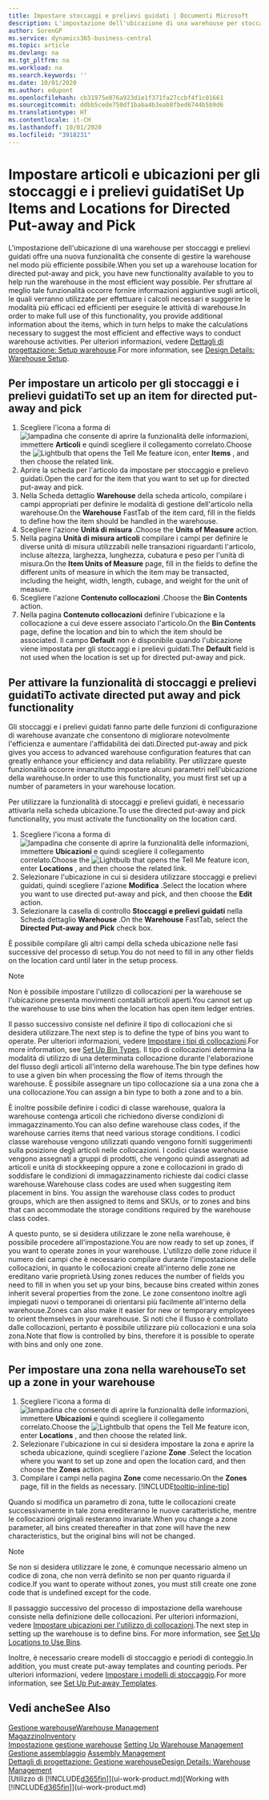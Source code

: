 ```yaml
---
title: Impostare stoccaggi e prelievi guidati | Documenti Microsoft
description: L'impostazione dell'ubicazione di una warehouse per stoccaggi e prelievi guidati offre una nuova funzionalità che consente di gestire la warehouse nel modo più efficiente possibile.
author: SorenGP
ms.service: dynamics365-business-central
ms.topic: article
ms.devlang: na
ms.tgt_pltfrm: na
ms.workload: na
ms.search.keywords: ''
ms.date: 10/01/2020
ms.author: edupont
ms.openlocfilehash: cb31975e076a923d1e1f371fa27ccbf4f1c01661
ms.sourcegitcommit: ddbb5cede750df1baba4b3eab8fbed6744b5b9d6
ms.translationtype: HT
ms.contentlocale: it-CH
ms.lasthandoff: 10/01/2020
ms.locfileid: "3918231"
---
```

# <a name="set-up-items-and-locations-for-directed-put-away-and-pick"></a><span data-ttu-id="3f072-103">Impostare articoli e ubicazioni per gli stoccaggi e i prelievi guidati</span><span class="sxs-lookup"><span data-stu-id="3f072-103">Set Up Items and Locations for Directed Put-away and Pick</span></span>
<span data-ttu-id="3f072-104">L'impostazione dell'ubicazione di una warehouse per stoccaggi e prelievi guidati offre una nuova funzionalità che consente di gestire la warehouse nel modo più efficiente possibile.</span><span class="sxs-lookup"><span data-stu-id="3f072-104">When you set up a warehouse location for directed put-away and pick, you have new functionality available to you to help run the warehouse in the most efficient way possible.</span></span> <span data-ttu-id="3f072-105">Per sfruttare al meglio tale funzionalità occorre fornire informazioni aggiuntive sugli articoli, le quali verranno utilizzate per effettuare i calcoli necessari e suggerire le modalità più efficaci ed efficienti per eseguire le attività di warehouse.</span><span class="sxs-lookup"><span data-stu-id="3f072-105">In order to make full use of this functionality, you provide additional information about the items, which in turn helps to make the calculations necessary to suggest the most efficient and effective ways to conduct warehouse activities.</span></span> <span data-ttu-id="3f072-106">Per ulteriori informazioni, vedere [Dettagli di progettazione: Setup warehouse](design-details-warehouse-setup.md).</span><span class="sxs-lookup"><span data-stu-id="3f072-106">For more information, see [Design Details: Warehouse Setup](design-details-warehouse-setup.md).</span></span>

## <a name="to-set-up-an-item-for-directed-put-away-and-pick"></a><span data-ttu-id="3f072-107">Per impostare un articolo per gli stoccaggi e i prelievi guidati</span><span class="sxs-lookup"><span data-stu-id="3f072-107">To set up an item for directed put-away and pick</span></span>  
1.  <span data-ttu-id="3f072-108">Scegliere l'icona a forma di ![lampadina che consente di aprire la funzionalità delle informazioni](media/ui-search/search_small.png "Informazioni sull'operazione che si desidera eseguire"), immettere **Articoli** e quindi scegliere il collegamento correlato.</span><span class="sxs-lookup"><span data-stu-id="3f072-108">Choose the ![Lightbulb that opens the Tell Me feature](media/ui-search/search_small.png "Tell me what you want to do") icon, enter **Items** , and then choose the related link.</span></span>  
2.  <span data-ttu-id="3f072-109">Aprire la scheda per l'articolo da impostare per stoccaggio e prelievo guidati.</span><span class="sxs-lookup"><span data-stu-id="3f072-109">Open the card for the item that you want to set up for directed put-away and pick.</span></span>
3. <span data-ttu-id="3f072-110">Nella Scheda dettaglio **Warehouse** della scheda articolo, compilare i campi appropriati per definire le modalità di gestione dell'articolo nella warehouse.</span><span class="sxs-lookup"><span data-stu-id="3f072-110">On the **Warehouse** FastTab of the item card, fill in the fields to define how the item should be handled in the warehouse.</span></span>  
4.  <span data-ttu-id="3f072-111">Scegliere l'azione **Unità di misura** .</span><span class="sxs-lookup"><span data-stu-id="3f072-111">Choose the **Units of Measure** action.</span></span>
5. <span data-ttu-id="3f072-112">Nella pagina **Unità di misura articoli** compilare i campi per definire le diverse unità di misura utilizzabili nelle transazioni riguardanti l'articolo, incluse altezza, larghezza, lunghezza, cubatura e peso per l'unità di misura.</span><span class="sxs-lookup"><span data-stu-id="3f072-112">On the **Item Units of Measure** page, fill in the fields to define the different units of measure in which the item may be transacted, including the height, width, length, cubage, and weight for the unit of measure.</span></span>
6. <span data-ttu-id="3f072-113">Scegliere l'azione **Contenuto collocazioni** .</span><span class="sxs-lookup"><span data-stu-id="3f072-113">Choose the **Bin Contents** action.</span></span>
7. <span data-ttu-id="3f072-114">Nella pagina **Contenuto collocazioni** definire l'ubicazione e la collocazione a cui deve essere associato l'articolo.</span><span class="sxs-lookup"><span data-stu-id="3f072-114">On the **Bin Contents** page, define the location and bin to which the item should be associated.</span></span> <span data-ttu-id="3f072-115">Il campo **Default** non è disponibile quando l'ubicazione viene impostata per gli stoccaggi e i prelievi guidati.</span><span class="sxs-lookup"><span data-stu-id="3f072-115">The **Default** field is not used when the location is set up for directed put-away and pick.</span></span>  

## <a name="to-activate-directed-put-away-and-pick-functionality"></a><span data-ttu-id="3f072-116">Per attivare la funzionalità di stoccaggi e prelievi guidati</span><span class="sxs-lookup"><span data-stu-id="3f072-116">To activate directed put away and pick functionality</span></span>  
<span data-ttu-id="3f072-117">Gli stoccaggi e i prelievi guidati fanno parte delle funzioni di configurazione di warehouse avanzate che consentono di migliorare notevolmente l'efficienza e aumentare l'affidabilità dei dati.</span><span class="sxs-lookup"><span data-stu-id="3f072-117">Directed put-away and pick gives you access to advanced warehouse configuration features that can greatly enhance your efficiency and data reliability.</span></span> <span data-ttu-id="3f072-118">Per utilizzare queste funzionalità occorre innanzitutto impostare alcuni parametri nell'ubicazione della warehouse.</span><span class="sxs-lookup"><span data-stu-id="3f072-118">In order to use this functionality, you must first set up a number of parameters in your warehouse location.</span></span>  

<span data-ttu-id="3f072-119">Per utilizzare la funzionalità di stoccaggi e prelievi guidati, è necessario attivarla nella scheda ubicazione.</span><span class="sxs-lookup"><span data-stu-id="3f072-119">To use the directed put-away and pick functionality, you must activate the functionality on the location card.</span></span>    
1.  <span data-ttu-id="3f072-120">Scegliere l'icona a forma di ![lampadina che consente di aprire la funzionalità delle informazioni](media/ui-search/search_small.png "Informazioni sull'operazione che si desidera eseguire"), immettere **Ubicazioni** e quindi scegliere il collegamento correlato.</span><span class="sxs-lookup"><span data-stu-id="3f072-120">Choose the ![Lightbulb that opens the Tell Me feature](media/ui-search/search_small.png "Tell me what you want to do") icon, enter **Locations** , and then choose the related link.</span></span>  
2.  <span data-ttu-id="3f072-121">Selezionare l'ubicazione in cui si desidera utilizzare stoccaggi e prelievi guidati, quindi scegliere l'azione **Modifica** .</span><span class="sxs-lookup"><span data-stu-id="3f072-121">Select the location where you want to use directed put-away and pick, and then choose the **Edit** action.</span></span>  
3.  <span data-ttu-id="3f072-122">Selezionare la casella di controllo **Stoccaggi e prelievi guidati** nella Scheda dettaglio **Warehouse** .</span><span class="sxs-lookup"><span data-stu-id="3f072-122">On the **Warehouse** FastTab, select the **Directed Put-away and Pick** check box.</span></span>  

<span data-ttu-id="3f072-123">È possibile compilare gli altri campi della scheda ubicazione nelle fasi successive del processo di setup.</span><span class="sxs-lookup"><span data-stu-id="3f072-123">You do not need to fill in any other fields on the location card until later in the setup process.</span></span>  

> [!NOTE]  
>  <span data-ttu-id="3f072-124">Non è possibile impostare l'utilizzo di collocazioni per la warehouse se l'ubicazione presenta movimenti contabili articoli aperti.</span><span class="sxs-lookup"><span data-stu-id="3f072-124">You cannot set up the warehouse to use bins when the location has open item ledger entries.</span></span>  

<span data-ttu-id="3f072-125">Il passo successivo consiste nel definire il tipo di collocazioni che si desidera utilizzare.</span><span class="sxs-lookup"><span data-stu-id="3f072-125">The next step is to define the type of bins you want to operate.</span></span> <span data-ttu-id="3f072-126">Per ulteriori informazioni, vedere [Impostare i tipi di collocazioni](warehouse-how-to-set-up-bin-types.md).</span><span class="sxs-lookup"><span data-stu-id="3f072-126">For more information, see [Set Up Bin Types](warehouse-how-to-set-up-bin-types.md).</span></span> <span data-ttu-id="3f072-127">Il tipo di collocazioni determina la modalità di utilizzo di una determinata collocazione durante l'elaborazione del flusso degli articoli all'interno della warehouse.</span><span class="sxs-lookup"><span data-stu-id="3f072-127">The bin type defines how to use a given bin when processing the flow of items through the warehouse.</span></span> <span data-ttu-id="3f072-128">È possibile assegnare un tipo collocazione sia a una zona che a una collocazione.</span><span class="sxs-lookup"><span data-stu-id="3f072-128">You can assign a bin type to both a zone and to a bin.</span></span>  

<span data-ttu-id="3f072-129">È inoltre possibile definire i codici di classe warehouse, qualora la warehouse contenga articoli che richiedono diverse condizioni di immagazzinamento.</span><span class="sxs-lookup"><span data-stu-id="3f072-129">You can also define warehouse class codes, if the warehouse carries items that need various storage conditions.</span></span> <span data-ttu-id="3f072-130">I codici classe warehouse vengono utilizzati quando vengono forniti suggerimenti sulla posizione degli articoli nelle collocazioni. I codici classe warehouse vengono assegnati a gruppi di prodotti, che vengono quindi assegnati ad articoli e unità di stockkeeping oppure a zone e collocazioni in grado di soddisfare le condizioni di immagazzinamento richieste dai codici classe warehouse.</span><span class="sxs-lookup"><span data-stu-id="3f072-130">Warehouse class codes are used when suggesting item placement in bins. You assign the warehouse class codes to product groups, which are then assigned to items and SKUs, or to zones and bins that can accommodate the storage conditions required by the warehouse class codes.</span></span>  

<span data-ttu-id="3f072-131">A questo punto, se si desidera utilizzare le zone nella warehouse, è possibile procedere all'impostazione.</span><span class="sxs-lookup"><span data-stu-id="3f072-131">You are now ready to set up zones, if you want to operate zones in your warehouse.</span></span> <span data-ttu-id="3f072-132">L'utilizzo delle zone riduce il numero dei campi che è necessario compilare durante l'impostazione delle collocazioni, in quanto le collocazioni create all'interno delle zone ne ereditano varie proprietà.</span><span class="sxs-lookup"><span data-stu-id="3f072-132">Using zones reduces the number of fields you need to fill in when you set up your bins, because bins created within zones inherit several properties from the zone.</span></span> <span data-ttu-id="3f072-133">Le zone consentono inoltre agli impiegati nuovi o temporanei di orientarsi più facilmente all'interno della warehouse.</span><span class="sxs-lookup"><span data-stu-id="3f072-133">Zones can also make it easier for new or temporary employees to orient themselves in your warehouse.</span></span> <span data-ttu-id="3f072-134">Si noti che il flusso è controllato dalle collocazioni, pertanto è possibile utilizzare più collocazioni e una sola zona.</span><span class="sxs-lookup"><span data-stu-id="3f072-134">Note that flow is controlled by bins, therefore it is possible to operate with bins and only one zone.</span></span>  

## <a name="to-set-up-a-zone-in-your-warehouse"></a><span data-ttu-id="3f072-135">Per impostare una zona nella warehouse</span><span class="sxs-lookup"><span data-stu-id="3f072-135">To set up a zone in your warehouse</span></span>  
1.  <span data-ttu-id="3f072-136">Scegliere l'icona a forma di ![lampadina che consente di aprire la funzionalità delle informazioni](media/ui-search/search_small.png "Informazioni sull'operazione che si desidera eseguire"), immettere **Ubicazioni** e quindi scegliere il collegamento correlato.</span><span class="sxs-lookup"><span data-stu-id="3f072-136">Choose the ![Lightbulb that opens the Tell Me feature](media/ui-search/search_small.png "Tell me what you want to do") icon, enter **Locations** , and then choose the related link.</span></span>  
2.  <span data-ttu-id="3f072-137">Selezionare l'ubicazione in cui si desidera impostare la zona e aprire la scheda ubicazione, quindi scegliere l'azione **Zone** .</span><span class="sxs-lookup"><span data-stu-id="3f072-137">Select the location where you want to set up zone and open the location card, and then choose the **Zones** action.</span></span>  
3.  <span data-ttu-id="3f072-138">Compilare i campi nella pagina **Zone** come necessario.</span><span class="sxs-lookup"><span data-stu-id="3f072-138">On the **Zones** page, fill in the fields as necessary.</span></span> [!INCLUDE[tooltip-inline-tip](includes/tooltip-inline-tip_md.md)]  

<span data-ttu-id="3f072-139">Quando si modifica un parametro di zona, tutte le collocazioni create successivamente in tale zona erediteranno le nuove caratteristiche, mentre le collocazioni originali resteranno invariate.</span><span class="sxs-lookup"><span data-stu-id="3f072-139">When you change a zone parameter, all bins created thereafter in that zone will have the new characteristics, but the original bins will not be changed.</span></span>  

> [!NOTE]  
>  <span data-ttu-id="3f072-140">Se non si desidera utilizzare le zone, è comunque necessario almeno un codice di zona, che non verrà definito se non per quanto riguarda il codice.</span><span class="sxs-lookup"><span data-stu-id="3f072-140">If you want to operate without zones, you must still create one zone code that is undefined except for the code.</span></span>  

<span data-ttu-id="3f072-141">Il passaggio successivo del processo di impostazione della warehouse consiste nella definizione delle collocazioni. Per ulteriori informazioni, vedere [Impostare ubicazioni per l'utilizzo di collocazioni](warehouse-how-to-set-up-locations-to-use-bins.md).</span><span class="sxs-lookup"><span data-stu-id="3f072-141">The next step in setting up the warehouse is to define bins. For more information, see [Set Up Locations to Use Bins](warehouse-how-to-set-up-locations-to-use-bins.md).</span></span>  

<span data-ttu-id="3f072-142">Inoltre, è necessario creare modelli di stoccaggio e periodi di conteggio.</span><span class="sxs-lookup"><span data-stu-id="3f072-142">In addition, you must create put-away templates and counting periods.</span></span> <span data-ttu-id="3f072-143">Per ulteriori informazioni, vedere [Impostare i modelli di stoccaggio](warehouse-how-to-set-up-put-away-templates.md).</span><span class="sxs-lookup"><span data-stu-id="3f072-143">For more information, see [Set Up Put-away Templates](warehouse-how-to-set-up-put-away-templates.md).</span></span>  

## <a name="see-also"></a><span data-ttu-id="3f072-144">Vedi anche</span><span class="sxs-lookup"><span data-stu-id="3f072-144">See Also</span></span>  
[<span data-ttu-id="3f072-145">Gestione warehouse</span><span class="sxs-lookup"><span data-stu-id="3f072-145">Warehouse Management</span></span>](warehouse-manage-warehouse.md)  
[<span data-ttu-id="3f072-146">Magazzino</span><span class="sxs-lookup"><span data-stu-id="3f072-146">Inventory</span></span>](inventory-manage-inventory.md)  
<span data-ttu-id="3f072-147">[Impostazione gestione warehouse](warehouse-setup-warehouse.md)   </span><span class="sxs-lookup"><span data-stu-id="3f072-147">[Setting Up Warehouse Management](warehouse-setup-warehouse.md)   </span></span>  
<span data-ttu-id="3f072-148">[Gestione assemblaggio](assembly-assemble-items.md)  </span><span class="sxs-lookup"><span data-stu-id="3f072-148">[Assembly Management](assembly-assemble-items.md)  </span></span>  
[<span data-ttu-id="3f072-149">Dettagli di progettazione: Gestione warehouse</span><span class="sxs-lookup"><span data-stu-id="3f072-149">Design Details: Warehouse Management</span></span>](design-details-warehouse-management.md)  
<span data-ttu-id="3f072-150">[Utilizzo di [!INCLUDE[d365fin](includes/d365fin_md.md)]](ui-work-product.md)</span><span class="sxs-lookup"><span data-stu-id="3f072-150">[Working with [!INCLUDE[d365fin](includes/d365fin_md.md)]](ui-work-product.md)</span></span>  

